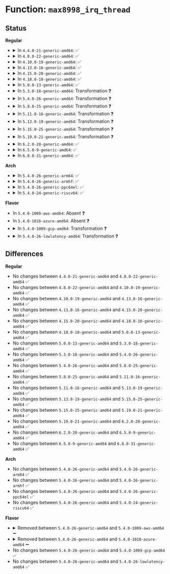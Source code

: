 # Function: <code>max8998_irq_thread</code>

## Status
<b>Regular</b>
<ul>
<li>
<details>
<summary>In <code>4.4.0-21-generic-amd64</code>: ✅</summary>

```c
irqreturn_t max8998_irq_thread(int irq, void * data)
```

```json
{
  "name": "max8998_irq_thread",
  "collision_type": "Unique Static",
  "inline_type": "No",
  "funcs": [
    {
      "addr": 18446744071584684272,
      "name": "max8998_irq_thread",
      "external": false,
      "loc": "drivers/mfd/max8998-irq.c:157",
      "file": "drivers/mfd/max8998-irq.c",
      "inline": "seen, unknown",
      "caller_inline": [],
      "caller_func": [
        "drivers/mfd/max8998-irq.c:max8998_irq_resume"
      ]
    }
  ],
  "symbols": [
    {
      "addr": 18446744071584684272,
      "name": "max8998_irq_thread",
      "section": ".text",
      "bind": "STB_LOCAL",
      "size": 270
    }
  ]
}
```
</details>
</li>
<li>
<details>
<summary>In <code>4.8.0-22-generic-amd64</code>: ✅</summary>

```c
irqreturn_t max8998_irq_thread(int irq, void * data)
```

```json
{
  "name": "max8998_irq_thread",
  "collision_type": "Unique Static",
  "inline_type": "No",
  "funcs": [
    {
      "addr": 18446744071585031840,
      "name": "max8998_irq_thread",
      "external": false,
      "loc": "drivers/mfd/max8998-irq.c:157",
      "file": "drivers/mfd/max8998-irq.c",
      "inline": "seen, unknown",
      "caller_inline": [],
      "caller_func": [
        "drivers/mfd/max8998-irq.c:max8998_irq_resume"
      ]
    }
  ],
  "symbols": [
    {
      "addr": 18446744071585031840,
      "name": "max8998_irq_thread",
      "section": ".text",
      "bind": "STB_LOCAL",
      "size": 265
    }
  ]
}
```
</details>
</li>
<li>
<details>
<summary>In <code>4.10.0-19-generic-amd64</code>: ✅</summary>

```c
irqreturn_t max8998_irq_thread(int irq, void * data)
```

```json
{
  "name": "max8998_irq_thread",
  "collision_type": "Unique Static",
  "inline_type": "No",
  "funcs": [
    {
      "addr": 18446744071585215808,
      "name": "max8998_irq_thread",
      "external": false,
      "loc": "drivers/mfd/max8998-irq.c:157",
      "file": "drivers/mfd/max8998-irq.c",
      "inline": "seen, unknown",
      "caller_inline": [],
      "caller_func": [
        "drivers/mfd/max8998-irq.c:max8998_irq_resume"
      ]
    }
  ],
  "symbols": [
    {
      "addr": 18446744071585215808,
      "name": "max8998_irq_thread",
      "section": ".text",
      "bind": "STB_LOCAL",
      "size": 259
    }
  ]
}
```
</details>
</li>
<li>
<details>
<summary>In <code>4.13.0-16-generic-amd64</code>: ✅</summary>

```c
irqreturn_t max8998_irq_thread(int irq, void * data)
```

```json
{
  "name": "max8998_irq_thread",
  "collision_type": "Unique Static",
  "inline_type": "No",
  "funcs": [
    {
      "addr": 18446744071585297792,
      "name": "max8998_irq_thread",
      "external": false,
      "loc": "drivers/mfd/max8998-irq.c:157",
      "file": "drivers/mfd/max8998-irq.c",
      "inline": "seen, unknown",
      "caller_inline": [],
      "caller_func": [
        "drivers/mfd/max8998-irq.c:max8998_irq_resume"
      ]
    }
  ],
  "symbols": [
    {
      "addr": 18446744071585297792,
      "name": "max8998_irq_thread",
      "section": ".text",
      "bind": "STB_LOCAL",
      "size": 244
    }
  ]
}
```
</details>
</li>
<li>
<details>
<summary>In <code>4.15.0-20-generic-amd64</code>: ✅</summary>

```c
irqreturn_t max8998_irq_thread(int irq, void * data)
```

```json
{
  "name": "max8998_irq_thread",
  "collision_type": "Unique Static",
  "inline_type": "No",
  "funcs": [
    {
      "addr": 18446744071585726032,
      "name": "max8998_irq_thread",
      "external": false,
      "loc": "drivers/mfd/max8998-irq.c:157",
      "file": "drivers/mfd/max8998-irq.c",
      "inline": "seen, unknown",
      "caller_inline": [],
      "caller_func": [
        "drivers/mfd/max8998-irq.c:max8998_irq_resume"
      ]
    }
  ],
  "symbols": [
    {
      "addr": 18446744071585726032,
      "name": "max8998_irq_thread",
      "section": ".text",
      "bind": "STB_LOCAL",
      "size": 244
    }
  ]
}
```
</details>
</li>
<li>
<details>
<summary>In <code>4.18.0-10-generic-amd64</code>: ✅</summary>

```c
irqreturn_t max8998_irq_thread(int irq, void * data)
```

```json
{
  "name": "max8998_irq_thread",
  "collision_type": "Unique Static",
  "inline_type": "No",
  "funcs": [
    {
      "addr": 18446744071585972064,
      "name": "max8998_irq_thread",
      "external": false,
      "loc": "drivers/mfd/max8998-irq.c:157",
      "file": "drivers/mfd/max8998-irq.c",
      "inline": "seen, unknown",
      "caller_inline": [],
      "caller_func": [
        "drivers/mfd/max8998-irq.c:max8998_irq_resume"
      ]
    }
  ],
  "symbols": [
    {
      "addr": 18446744071585972064,
      "name": "max8998_irq_thread",
      "section": ".text",
      "bind": "STB_LOCAL",
      "size": 253
    }
  ]
}
```
</details>
</li>
<li>
<details>
<summary>In <code>5.0.0-13-generic-amd64</code>: ✅</summary>

```c
irqreturn_t max8998_irq_thread(int irq, void * data)
```

```json
{
  "name": "max8998_irq_thread",
  "collision_type": "Unique Static",
  "inline_type": "No",
  "funcs": [
    {
      "addr": 18446744071586108688,
      "name": "max8998_irq_thread",
      "external": false,
      "loc": "drivers/mfd/max8998-irq.c:151",
      "file": "drivers/mfd/max8998-irq.c",
      "inline": "seen, unknown",
      "caller_inline": [],
      "caller_func": [
        "drivers/mfd/max8998-irq.c:max8998_irq_resume"
      ]
    }
  ],
  "symbols": [
    {
      "addr": 18446744071586108688,
      "name": "max8998_irq_thread",
      "section": ".text",
      "bind": "STB_LOCAL",
      "size": 257
    }
  ]
}
```
</details>
</li>
<li>
<details>
<summary>In <code>5.3.0-18-generic-amd64</code>: Transformation ❓</summary>

```c
irqreturn_t max8998_irq_thread(int irq, void * data)
```

```json
{
  "name": "max8998_irq_thread",
  "collision_type": "Unique Static",
  "inline_type": "No",
  "funcs": [
    {
      "addr": 0,
      "name": "max8998_irq_thread",
      "external": false,
      "loc": "drivers/mfd/max8998-irq.c:151",
      "file": "drivers/mfd/max8998-irq.c",
      "inline": "seen, unknown",
      "caller_inline": [],
      "caller_func": [
        "drivers/mfd/max8998-irq.c:max8998_irq_resume"
      ]
    }
  ],
  "symbols": [
    {
      "addr": 18446744071586344080,
      "name": "max8998_irq_thread",
      "section": ".text",
      "bind": "STB_LOCAL",
      "size": 208
    },
    {
      "addr": 18446744071586344895,
      "name": "max8998_irq_thread.cold",
      "section": ".text",
      "bind": "STB_LOCAL",
      "size": 54
    }
  ]
}
```
</details>
</li>
<li>
<details>
<summary>In <code>5.4.0-26-generic-amd64</code>: Transformation ❓</summary>

```c
irqreturn_t max8998_irq_thread(int irq, void * data)
```

```json
{
  "name": "max8998_irq_thread",
  "collision_type": "Unique Static",
  "inline_type": "No",
  "funcs": [
    {
      "addr": 0,
      "name": "max8998_irq_thread",
      "external": false,
      "loc": "drivers/mfd/max8998-irq.c:151",
      "file": "drivers/mfd/max8998-irq.c",
      "inline": "seen, unknown",
      "caller_inline": [],
      "caller_func": [
        "drivers/mfd/max8998-irq.c:max8998_irq_resume"
      ]
    }
  ],
  "symbols": [
    {
      "addr": 18446744071586492240,
      "name": "max8998_irq_thread",
      "section": ".text",
      "bind": "STB_LOCAL",
      "size": 217
    },
    {
      "addr": 18446744071586493071,
      "name": "max8998_irq_thread.cold",
      "section": ".text",
      "bind": "STB_LOCAL",
      "size": 26
    }
  ]
}
```
</details>
</li>
<li>
<details>
<summary>In <code>5.8.0-25-generic-amd64</code>: Transformation ❓</summary>

```c
irqreturn_t max8998_irq_thread(int irq, void * data)
```

```json
{
  "name": "max8998_irq_thread",
  "collision_type": "Unique Static",
  "inline_type": "No",
  "funcs": [
    {
      "addr": 0,
      "name": "max8998_irq_thread",
      "external": false,
      "loc": "drivers/mfd/max8998-irq.c:151",
      "file": "drivers/mfd/max8998-irq.c",
      "inline": "seen, unknown",
      "caller_inline": [],
      "caller_func": [
        "drivers/mfd/max8998-irq.c:max8998_irq_resume"
      ]
    }
  ],
  "symbols": [
    {
      "addr": 18446744071587270592,
      "name": "max8998_irq_thread",
      "section": ".text",
      "bind": "STB_LOCAL",
      "size": 229
    },
    {
      "addr": 18446744071587271443,
      "name": "max8998_irq_thread.cold",
      "section": ".text",
      "bind": "STB_LOCAL",
      "size": 26
    }
  ]
}
```
</details>
</li>
<li>
<details>
<summary>In <code>5.11.0-16-generic-amd64</code>: Transformation ❓</summary>

```c
irqreturn_t max8998_irq_thread(int irq, void * data)
```

```json
{
  "name": "max8998_irq_thread",
  "collision_type": "Unique Static",
  "inline_type": "No",
  "funcs": [
    {
      "addr": 0,
      "name": "max8998_irq_thread",
      "external": false,
      "loc": "drivers/mfd/max8998-irq.c:151",
      "file": "drivers/mfd/max8998-irq.c",
      "inline": "seen, unknown",
      "caller_inline": [],
      "caller_func": [
        "drivers/mfd/max8998-irq.c:max8998_irq_resume"
      ]
    }
  ],
  "symbols": [
    {
      "addr": 18446744071587335792,
      "name": "max8998_irq_thread",
      "section": ".text",
      "bind": "STB_LOCAL",
      "size": 229
    },
    {
      "addr": 18446744071591511745,
      "name": "max8998_irq_thread.cold",
      "section": ".text",
      "bind": "STB_LOCAL",
      "size": 26
    }
  ]
}
```
</details>
</li>
<li>
<details>
<summary>In <code>5.13.0-19-generic-amd64</code>: Transformation ❓</summary>

```c
irqreturn_t max8998_irq_thread(int irq, void * data)
```

```json
{
  "name": "max8998_irq_thread",
  "collision_type": "Unique Static",
  "inline_type": "No",
  "funcs": [
    {
      "addr": 0,
      "name": "max8998_irq_thread",
      "external": false,
      "loc": "drivers/mfd/max8998-irq.c:151",
      "file": "drivers/mfd/max8998-irq.c",
      "inline": "seen, unknown",
      "caller_inline": [],
      "caller_func": [
        "drivers/mfd/max8998-irq.c:max8998_irq_resume"
      ]
    }
  ],
  "symbols": [
    {
      "addr": 18446744071587222160,
      "name": "max8998_irq_thread",
      "section": ".text",
      "bind": "STB_LOCAL",
      "size": 229
    },
    {
      "addr": 18446744071591455250,
      "name": "max8998_irq_thread.cold",
      "section": ".text",
      "bind": "STB_LOCAL",
      "size": 26
    }
  ]
}
```
</details>
</li>
<li>
<details>
<summary>In <code>5.15.0-25-generic-amd64</code>: Transformation ❓</summary>

```c
irqreturn_t max8998_irq_thread(int irq, void * data)
```

```json
{
  "name": "max8998_irq_thread",
  "collision_type": "Unique Static",
  "inline_type": "No",
  "funcs": [
    {
      "addr": 0,
      "name": "max8998_irq_thread",
      "external": false,
      "loc": "drivers/mfd/max8998-irq.c:151",
      "file": "drivers/mfd/max8998-irq.c",
      "inline": "seen, unknown",
      "caller_inline": [],
      "caller_func": [
        "drivers/mfd/max8998-irq.c:max8998_irq_resume"
      ]
    }
  ],
  "symbols": [
    {
      "addr": 18446744071587786400,
      "name": "max8998_irq_thread",
      "section": ".text",
      "bind": "STB_LOCAL",
      "size": 394
    },
    {
      "addr": 18446744071592517471,
      "name": "max8998_irq_thread.cold",
      "section": ".text",
      "bind": "STB_LOCAL",
      "size": 24
    }
  ]
}
```
</details>
</li>
<li>
<details>
<summary>In <code>5.19.0-21-generic-amd64</code>: Transformation ❓</summary>

```c
irqreturn_t max8998_irq_thread(int irq, void * data)
```

```json
{
  "name": "max8998_irq_thread",
  "collision_type": "Unique Static",
  "inline_type": "No",
  "funcs": [
    {
      "addr": 0,
      "name": "max8998_irq_thread",
      "external": false,
      "loc": "drivers/mfd/max8998-irq.c:151",
      "file": "drivers/mfd/max8998-irq.c",
      "inline": "seen, unknown",
      "caller_inline": [],
      "caller_func": [
        "drivers/mfd/max8998-irq.c:max8998_irq_resume"
      ]
    }
  ],
  "symbols": [
    {
      "addr": 18446744071589133760,
      "name": "max8998_irq_thread",
      "section": ".text",
      "bind": "STB_LOCAL",
      "size": 427
    },
    {
      "addr": 18446744071594386322,
      "name": "max8998_irq_thread.cold",
      "section": ".text",
      "bind": "STB_LOCAL",
      "size": 22
    }
  ]
}
```
</details>
</li>
<li>
<details>
<summary>In <code>6.2.0-20-generic-amd64</code>: ✅</summary>

```c
irqreturn_t max8998_irq_thread(int irq, void * data)
```

```json
{
  "name": "max8998_irq_thread",
  "collision_type": "Unique Static",
  "inline_type": "No",
  "funcs": [
    {
      "addr": 18446744071590677904,
      "name": "max8998_irq_thread",
      "external": false,
      "loc": "drivers/mfd/max8998-irq.c:151",
      "file": "drivers/mfd/max8998-irq.c",
      "inline": "seen, unknown",
      "caller_inline": [],
      "caller_func": [
        "drivers/mfd/max8998-irq.c:max8998_irq_resume"
      ]
    }
  ],
  "symbols": [
    {
      "addr": 18446744071590677904,
      "name": "max8998_irq_thread",
      "section": ".text",
      "bind": "STB_LOCAL",
      "size": 452
    }
  ]
}
```
</details>
</li>
<li>
<details>
<summary>In <code>6.5.0-9-generic-amd64</code>: ✅</summary>

```c
irqreturn_t max8998_irq_thread(int irq, void * data)
```

```json
{
  "name": "max8998_irq_thread",
  "collision_type": "Unique Static",
  "inline_type": "No",
  "funcs": [
    {
      "addr": 18446744071591018992,
      "name": "max8998_irq_thread",
      "external": false,
      "loc": "drivers/mfd/max8998-irq.c:151",
      "file": "drivers/mfd/max8998-irq.c",
      "inline": "seen, unknown",
      "caller_inline": [],
      "caller_func": [
        "drivers/mfd/max8998-irq.c:max8998_irq_resume"
      ]
    }
  ],
  "symbols": [
    {
      "addr": 18446744071591018992,
      "name": "max8998_irq_thread",
      "section": ".text",
      "bind": "STB_LOCAL",
      "size": 446
    }
  ]
}
```
</details>
</li>
<li>
<details>
<summary>In <code>6.8.0-31-generic-amd64</code>: ✅</summary>

```c
irqreturn_t max8998_irq_thread(int irq, void * data)
```

```json
{
  "name": "max8998_irq_thread",
  "collision_type": "Unique Static",
  "inline_type": "No",
  "funcs": [
    {
      "addr": 18446744071591363040,
      "name": "max8998_irq_thread",
      "external": false,
      "loc": "drivers/mfd/max8998-irq.c:151",
      "file": "drivers/mfd/max8998-irq.c",
      "inline": "seen, unknown",
      "caller_inline": [],
      "caller_func": [
        "drivers/mfd/max8998-irq.c:max8998_irq_resume"
      ]
    }
  ],
  "symbols": [
    {
      "addr": 18446744071591363040,
      "name": "max8998_irq_thread",
      "section": ".text",
      "bind": "STB_LOCAL",
      "size": 446
    }
  ]
}
```
</details>
</li>
</ul>
<b>Arch</b>
<ul>
<li>
<details>
<summary>In <code>5.4.0-26-generic-arm64</code>: ✅</summary>

```c
irqreturn_t max8998_irq_thread(int irq, void * data)
```

```json
{
  "name": "max8998_irq_thread",
  "collision_type": "Unique Static",
  "inline_type": "No",
  "funcs": [
    {
      "addr": 18446603336499367432,
      "name": "max8998_irq_thread",
      "external": false,
      "loc": "drivers/mfd/max8998-irq.c:151",
      "file": "drivers/mfd/max8998-irq.c",
      "inline": "seen, unknown",
      "caller_inline": [],
      "caller_func": [
        "drivers/mfd/max8998-irq.c:max8998_irq_resume"
      ]
    }
  ],
  "symbols": [
    {
      "addr": 18446603336499367432,
      "name": "max8998_irq_thread",
      "section": ".text",
      "bind": "STB_LOCAL",
      "size": 316
    }
  ]
}
```
</details>
</li>
<li>
<details>
<summary>In <code>5.4.0-26-generic-armhf</code>: ✅</summary>

```c
irqreturn_t max8998_irq_thread(int irq, void * data)
```

```json
{
  "name": "max8998_irq_thread",
  "collision_type": "Unique Static",
  "inline_type": "No",
  "funcs": [
    {
      "addr": 3231915632,
      "name": "max8998_irq_thread",
      "external": false,
      "loc": "drivers/mfd/max8998-irq.c:151",
      "file": "drivers/mfd/max8998-irq.c",
      "inline": "seen, unknown",
      "caller_inline": [],
      "caller_func": [
        "drivers/mfd/max8998-irq.c:max8998_irq_resume"
      ]
    }
  ],
  "symbols": [
    {
      "addr": 3231915632,
      "name": "max8998_irq_thread",
      "section": ".text",
      "bind": "STB_LOCAL",
      "size": 324
    }
  ]
}
```
</details>
</li>
<li>
<details>
<summary>In <code>5.4.0-26-generic-ppc64el</code>: ✅</summary>

```c
irqreturn_t max8998_irq_thread(int irq, void * data)
```

```json
{
  "name": "max8998_irq_thread",
  "collision_type": "Unique Static",
  "inline_type": "No",
  "funcs": [
    {
      "addr": 13835058055292600848,
      "name": "max8998_irq_thread",
      "external": false,
      "loc": "drivers/mfd/max8998-irq.c:151",
      "file": "drivers/mfd/max8998-irq.c",
      "inline": "seen, unknown",
      "caller_inline": [],
      "caller_func": [
        "drivers/mfd/max8998-irq.c:max8998_irq_resume"
      ]
    }
  ],
  "symbols": [
    {
      "addr": 13835058055292600848,
      "name": "max8998_irq_thread",
      "section": ".text",
      "bind": "STB_LOCAL",
      "size": 396
    }
  ]
}
```
</details>
</li>
<li>
<details>
<summary>In <code>5.4.0-24-generic-riscv64</code>: ✅</summary>

```c
irqreturn_t max8998_irq_thread(int irq, void * data)
```

```json
{
  "name": "max8998_irq_thread",
  "collision_type": "Unique Static",
  "inline_type": "No",
  "funcs": [
    {
      "addr": 18446743936276606196,
      "name": "max8998_irq_thread",
      "external": false,
      "loc": "drivers/mfd/max8998-irq.c:151",
      "file": "drivers/mfd/max8998-irq.c",
      "inline": "seen, unknown",
      "caller_inline": [],
      "caller_func": [
        "drivers/mfd/max8998-irq.c:max8998_irq_resume"
      ]
    }
  ],
  "symbols": [
    {
      "addr": 18446743936276606196,
      "name": "max8998_irq_thread",
      "section": ".text",
      "bind": "STB_LOCAL",
      "size": 252
    }
  ]
}
```
</details>
</li>
</ul>
<b>Flavor</b>
<ul>
<li>
In <code>5.4.0-1009-aws-amd64</code>: Absent ❓
</li>
<li>
In <code>5.4.0-1010-azure-amd64</code>: Absent ❓
</li>
<li>
<details>
<summary>In <code>5.4.0-1009-gcp-amd64</code>: Transformation ❓</summary>

```c
irqreturn_t max8998_irq_thread(int irq, void * data)
```

```json
{
  "name": "max8998_irq_thread",
  "collision_type": "Unique Static",
  "inline_type": "No",
  "funcs": [
    {
      "addr": 0,
      "name": "max8998_irq_thread",
      "external": false,
      "loc": "drivers/mfd/max8998-irq.c:151",
      "file": "drivers/mfd/max8998-irq.c",
      "inline": "seen, unknown",
      "caller_inline": [],
      "caller_func": [
        "drivers/mfd/max8998-irq.c:max8998_irq_resume"
      ]
    }
  ],
  "symbols": [
    {
      "addr": 18446744071586440208,
      "name": "max8998_irq_thread",
      "section": ".text",
      "bind": "STB_LOCAL",
      "size": 217
    },
    {
      "addr": 18446744071586441039,
      "name": "max8998_irq_thread.cold",
      "section": ".text",
      "bind": "STB_LOCAL",
      "size": 26
    }
  ]
}
```
</details>
</li>
<li>
<details>
<summary>In <code>5.4.0-26-lowlatency-amd64</code>: Transformation ❓</summary>

```c
irqreturn_t max8998_irq_thread(int irq, void * data)
```

```json
{
  "name": "max8998_irq_thread",
  "collision_type": "Unique Static",
  "inline_type": "No",
  "funcs": [
    {
      "addr": 0,
      "name": "max8998_irq_thread",
      "external": false,
      "loc": "drivers/mfd/max8998-irq.c:151",
      "file": "drivers/mfd/max8998-irq.c",
      "inline": "seen, unknown",
      "caller_inline": [],
      "caller_func": [
        "drivers/mfd/max8998-irq.c:max8998_irq_resume"
      ]
    }
  ],
  "symbols": [
    {
      "addr": 18446744071586551888,
      "name": "max8998_irq_thread",
      "section": ".text",
      "bind": "STB_LOCAL",
      "size": 217
    },
    {
      "addr": 18446744071586552719,
      "name": "max8998_irq_thread.cold",
      "section": ".text",
      "bind": "STB_LOCAL",
      "size": 26
    }
  ]
}
```
</details>
</li>
</ul>

## Differences
<b>Regular</b>
<ul>
<li>
No changes between <code>4.4.0-21-generic-amd64</code> and <code>4.8.0-22-generic-amd64</code> ✅
</li>
<li>
No changes between <code>4.8.0-22-generic-amd64</code> and <code>4.10.0-19-generic-amd64</code> ✅
</li>
<li>
No changes between <code>4.10.0-19-generic-amd64</code> and <code>4.13.0-16-generic-amd64</code> ✅
</li>
<li>
No changes between <code>4.13.0-16-generic-amd64</code> and <code>4.15.0-20-generic-amd64</code> ✅
</li>
<li>
No changes between <code>4.15.0-20-generic-amd64</code> and <code>4.18.0-10-generic-amd64</code> ✅
</li>
<li>
No changes between <code>4.18.0-10-generic-amd64</code> and <code>5.0.0-13-generic-amd64</code> ✅
</li>
<li>
No changes between <code>5.0.0-13-generic-amd64</code> and <code>5.3.0-18-generic-amd64</code> ✅
</li>
<li>
No changes between <code>5.3.0-18-generic-amd64</code> and <code>5.4.0-26-generic-amd64</code> ✅
</li>
<li>
No changes between <code>5.4.0-26-generic-amd64</code> and <code>5.8.0-25-generic-amd64</code> ✅
</li>
<li>
No changes between <code>5.8.0-25-generic-amd64</code> and <code>5.11.0-16-generic-amd64</code> ✅
</li>
<li>
No changes between <code>5.11.0-16-generic-amd64</code> and <code>5.13.0-19-generic-amd64</code> ✅
</li>
<li>
No changes between <code>5.13.0-19-generic-amd64</code> and <code>5.15.0-25-generic-amd64</code> ✅
</li>
<li>
No changes between <code>5.15.0-25-generic-amd64</code> and <code>5.19.0-21-generic-amd64</code> ✅
</li>
<li>
No changes between <code>5.19.0-21-generic-amd64</code> and <code>6.2.0-20-generic-amd64</code> ✅
</li>
<li>
No changes between <code>6.2.0-20-generic-amd64</code> and <code>6.5.0-9-generic-amd64</code> ✅
</li>
<li>
No changes between <code>6.5.0-9-generic-amd64</code> and <code>6.8.0-31-generic-amd64</code> ✅
</li>
</ul>
<b>Arch</b>
<ul>
<li>
No changes between <code>5.4.0-26-generic-amd64</code> and <code>5.4.0-26-generic-arm64</code> ✅
</li>
<li>
No changes between <code>5.4.0-26-generic-amd64</code> and <code>5.4.0-26-generic-armhf</code> ✅
</li>
<li>
No changes between <code>5.4.0-26-generic-amd64</code> and <code>5.4.0-26-generic-ppc64el</code> ✅
</li>
<li>
No changes between <code>5.4.0-26-generic-amd64</code> and <code>5.4.0-24-generic-riscv64</code> ✅
</li>
</ul>
<b>Flavor</b>
<ul>
<li>
<details>
<summary>Removed between <code>5.4.0-26-generic-amd64</code> and <code>5.4.0-1009-aws-amd64</code> ➖</summary>

```c
irqreturn_t max8998_irq_thread(int irq, void * data)
```
</details>
</li>
<li>
<details>
<summary>Removed between <code>5.4.0-26-generic-amd64</code> and <code>5.4.0-1010-azure-amd64</code> ➖</summary>

```c
irqreturn_t max8998_irq_thread(int irq, void * data)
```
</details>
</li>
<li>
No changes between <code>5.4.0-26-generic-amd64</code> and <code>5.4.0-1009-gcp-amd64</code> ✅
</li>
<li>
No changes between <code>5.4.0-26-generic-amd64</code> and <code>5.4.0-26-lowlatency-amd64</code> ✅
</li>
</ul>
